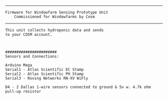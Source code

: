 ------------------------------------------------------

	Firmware for Windowfarm Sensing Prototype Unit 
		Commissioned for Windowfarms by Cosm
------------------------------------------------------

	This unit collects hydroponic data and sends 
	to your COSM account.
	
	
	
	#######################
	Sensors and Connections:
	
	Arduino Mega
	Serial1 - Atlas Scientific EC Stamp
	Serial2 - Atlas Scientific PH Stamp
	Serial3 - Roving Networks RN-XV WiFly
	
	D4 - 2 Dallas 1-wire sensors connected to ground & 5v w. 4.7k ohm pull-up resistor